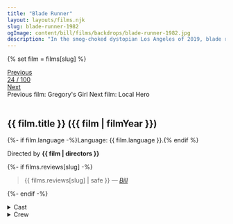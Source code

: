 ```yaml
---
title: "Blade Runner"
layout: layouts/films.njk
slug: blade-runner-1982
ogImage: content/bill/films/backdrops/blade-runner-1982.jpg
description: "In the smog-choked dystopian Los Angeles of 2019, blade runner Rick Deckard is called out of retirement to terminate a quartet of replicants who have escaped to Earth seeking their creator for a way to extend their short life spans."
---
```


{% set film = films[slug] %}

<nav class="films">
  <div class="prev">
    <a href="../gregorys-girl-1981"><i class="fa-solid fa-chevron-left fa-xs"></i> Previous</a>
  </div>
  <div>
    <a class="simple" href="../">24 / 100</a>
  </div>
  <div class="next">
    <a href="../local-hero-1983">Next <i class="fa-solid fa-chevron-right fa-xs"></i></a>
  </div>
  <div class="hint">
    <span class="prev-hint">
      <span class="sr-only">Previous film:</span>
      Gregory's Girl
    </span>
    <span class="next-hint">
      <span class="sr-only">Next film:</span>
      Local Hero
    </span>
  </div>
</nav>

<article class="film slug-blade-runner-1982">
  <div class="backdrop-and-poster">
    <img class="poster" src="../films/posters/{{ slug }}.jpg" alt="">
    <img class="backdrop" src="../films/backdrops/{{ slug }}.jpg" alt="">
  </div>

  <h1>{{ film.title }} ({{ film | filmYear }})</h1>

  <p>
    {%- if film.language -%}Language: {{ film.language }}.{% endif %}
    
  </p>

  <p class="director">
    Directed by <strong>{{ film | directors }}</strong>
  </p>

  {%- if films.reviews[slug] -%}
    <blockquote> 
      {{ films.reviews[slug] | safe }} <em>—&nbsp;<a href="/bill">Bill</a></em>
    </blockquote> 
  {%- endif -%}

  <section class="film-detail">
    <div>
      <details>
        <summary>
          <i class="fa-solid fa-masks-theater"></i>
          Cast
        </summary>
        <ul>
          {%- for cast in film.credits.cast -%}
            <li>
              {{ cast.name }} as <em>{{ cast.character }}</em>
            </li>
          {%- endfor -%}
        </ul>
      </details>
      <details>
        <summary>
          <i class="fa-solid fa-clapperboard"></i>
          Crew
        </summary>
        <ul>
          {%- for crew in film.credits.crew -%}
            <li>
              {{ crew.name }} &mdash; <em>{{ crew.job }}</em>
            </li>
          {%- endfor -%}
        </ul>
      </details>
    </div>
  </section>
</article>
